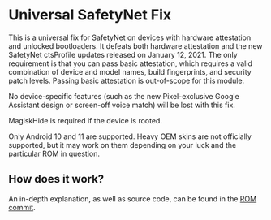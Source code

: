 # Universal SafetyNet Fix

This is a universal fix for SafetyNet on devices with hardware attestation and unlocked bootloaders. It defeats both hardware attestation and the new SafetyNet ctsProfile updates released on January 12, 2021. The only requirement is that you can pass basic attestation, which requires a valid combination of device and model names, build fingerprints, and security patch levels. Passing basic attestation is out-of-scope for this module.

No device-specific features (such as the new Pixel-exclusive Google Assistant design or screen-off voice match) will be lost with this fix.

MagiskHide is required if the device is rooted.

Only Android 10 and 11 are supported. Heavy OEM skins are not officially supported, but it may work on them depending on your luck and the particular ROM in question.

## How does it work?

An in-depth explanation, as well as source code, can be found in the [ROM commit](https://github.com/ProtonAOSP/android_system_security/commit/15633a3d29bf727b83083f2c49d906c16527d389).
